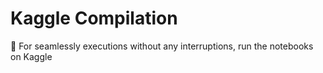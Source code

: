 # Kaggle Compilation
:rocket: For seamlessly executions without any interruptions, run the notebooks on Kaggle 

